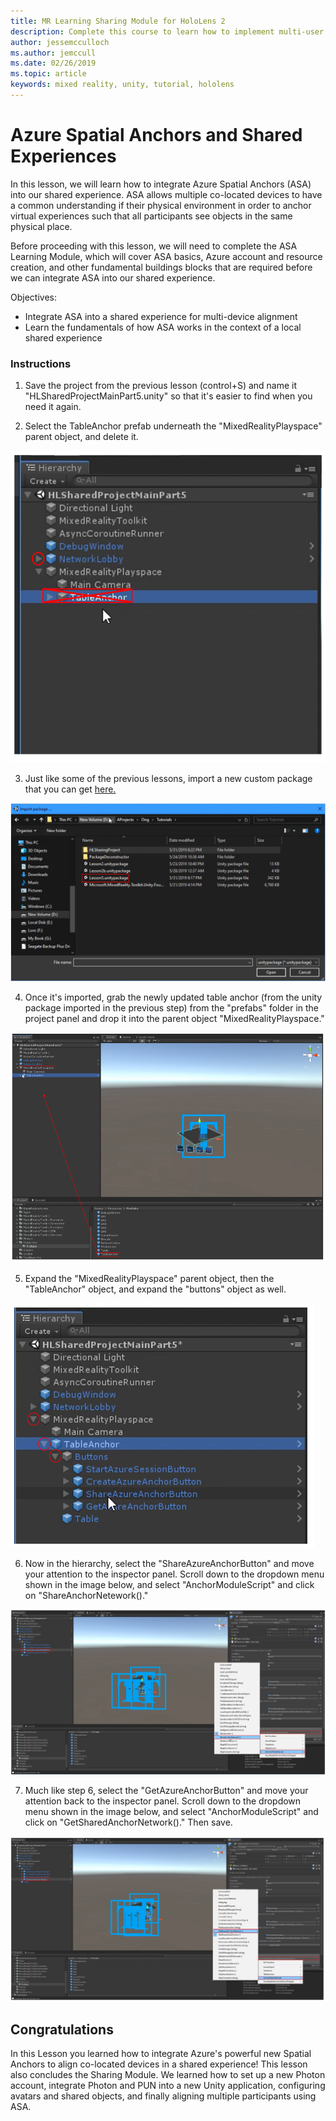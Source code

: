 ```yaml
---
title: MR Learning Sharing Module for HoloLens 2
description: Complete this course to learn how to implement multi-user shared experiences within a HoloLens 2 application.
author: jessemcculloch
ms.author: jemccull
ms.date: 02/26/2019
ms.topic: article
keywords: mixed reality, unity, tutorial, hololens
---
```


# Azure Spatial Anchors and Shared Experiences

In this lesson, we will learn how to integrate Azure Spatial Anchors (ASA) into our shared experience. ASA allows multiple co-located devices to have a common understanding if their physical environment in order to anchor virtual experiences such that all participants see objects in the same physical place.

Before proceeding with this lesson, we will need to complete the ASA Learning Module, which will cover ASA basics, Azure account and resource creation, and other fundamental buildings blocks that are required before we can integrate ASA into our shared experience.

Objectives:

- Integrate ASA into a shared experience for multi-device alignment
- Learn the fundamentals of how ASA works in the context of a local shared experience

### Instructions

1. Save the project from the previous lesson (control+S) and name it "HLSharedProjectMainPart5.unity" so that it's easier to find when you need it again.

2. Select the TableAnchor prefab underneath  the "MixedRealityPlayspace" parent object, and delete it.

![Module3Chapter5tep2im](images/module3chapter5step2im.PNG)

3. Just like some of the previous lessons, import a new custom package that you can get [here.](placeholderlink)

![Module3Chapter5step3im](images/module3chapter5step3im.PNG)

4. Once it's imported, grab the newly updated table anchor (from the unity package imported in the previous step) from the "prefabs" folder in the project panel and drop it into the parent object "MixedRealityPlayspace."

![Module3hapter5step4im](images/module3chapter5step4im.PNG)

5. Expand the "MixedRealityPlayspace" parent object, then the "TableAnchor" object, and expand the "buttons" object as well. 

![Module3hapter5step5im](images/module3chapter5step5im.PNG)

6. Now in the hierarchy, select the "ShareAzureAnchorButton" and move your attention to the inspector panel. Scroll down to the dropdown menu shown in the image below, and select "AnchorModuleScript" and click on "ShareAnchorNetework()."

![Module3hapter5step6im](images/module3chapter5step6im.PNG)

7. Much like step 6, select the "GetAzureAnchorButton" and move your attention back to the inspector panel. Scroll down to the dropdown menu shown in the image below, and select "AnchorModuleScript" and click on "GetSharedAnchorNetwork()." Then save.

![Module3hapter5step7im](images/module3chapter5step7im.PNG)




## Congratulations

In this Lesson you learned how to integrate Azure's powerful new Spatial Anchors to align co-located devices in a shared experience! This lesson also concludes the Sharing Module. We learned how to set up a new Photon account, integrate Photon and PUN into a new Unity application, configuring avatars and shared objects, and finally aligning multiple participants using ASA. 

